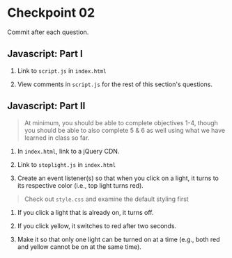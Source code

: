 # Checkpoint 02

Commit after each question.

## Javascript: Part I

1. Link to `script.js` in `index.html`

1. View comments in `script.js` for the rest of this section's questions.

## Javascript: Part II

> At minimum, you should be able to complete objectives 1-4, though you should be able to also complete 5 & 6 as well using what we have learned in class so far.


1. In `index.html`, link to a jQuery CDN.

1. Link to `stoplight.js` in `index.html`

1. Create an event listener(s) so that when you click on a light, it turns to its respective color (i.e., top light turns red).
> Check out `style.css` and examine the default styling first

1. If you click a light that is already on, it turns off.

1. If you click yellow, it switches to red after two seconds.

1. Make it so that only one light can be turned on at a time (e.g., both red and yellow cannot be on at the same time).
